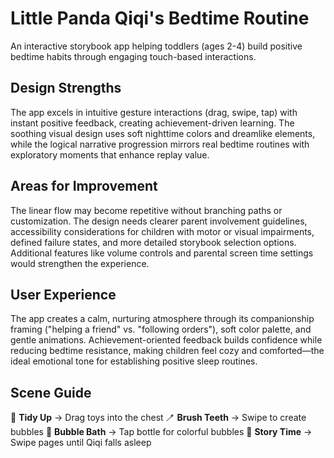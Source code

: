 # Little Panda Qiqi's Bedtime Routine

An interactive storybook app helping toddlers (ages 2-4) build positive bedtime habits through engaging touch-based interactions.

## Design Strengths

The app excels in intuitive gesture interactions (drag, swipe, tap) with instant positive feedback, creating achievement-driven learning. The soothing visual design uses soft nighttime colors and dreamlike elements, while the logical narrative progression mirrors real bedtime routines with exploratory moments that enhance replay value.

## Areas for Improvement

The linear flow may become repetitive without branching paths or customization. The design needs clearer parent involvement guidelines, accessibility considerations for children with motor or visual impairments, defined failure states, and more detailed storybook selection options. Additional features like volume controls and parental screen time settings would strengthen the experience.

## User Experience

The app creates a calm, nurturing atmosphere through its companionship framing ("helping a friend" vs. "following orders"), soft color palette, and gentle animations. Achievement-oriented feedback builds confidence while reducing bedtime resistance, making children feel cozy and comforted—the ideal emotional tone for establishing positive sleep routines.

## Scene Guide

🧸 **Tidy Up** → Drag toys into the chest
🪥 **Brush Teeth** → Swipe to create bubbles
🛁 **Bubble Bath** → Tap bottle for colorful bubbles
📖 **Story Time** → Swipe pages until Qiqi falls asleep
